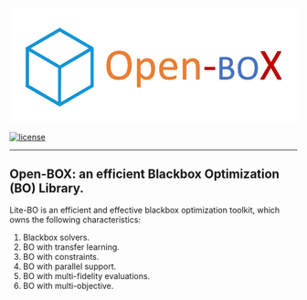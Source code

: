 ![](docs/logos/logo.jpg)

[![license](https://img.shields.io/github/license/mashape/apistatus.svg?maxAge=2592000)](https://github.com/thomas-young-2013/automl-toolkit/blob/master/LICENSE)

------------------

## Open-BOX: an efficient Blackbox Optimization (BO) Library.
Lite-BO is an efficient and effective blackbox optimization toolkit, which owns the following characteristics:
1. Blackbox solvers.
2. BO with transfer learning.
3. BO with constraints.
4. BO with parallel support.
5. BO with multi-fidelity evaluations.
6. BO with multi-objective.
